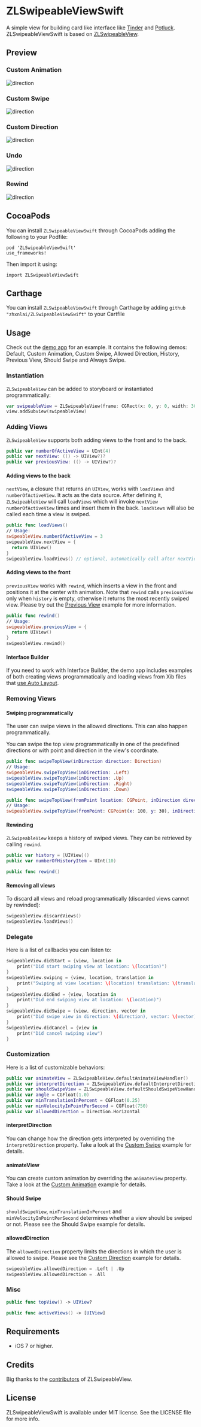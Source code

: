 # ZLSwipeableViewSwift
A simple view for building card like interface like [Tinder](http://www.gotinder.com/) and [Potluck](https://www.potluck.it/). ZLSwipeableViewSwift is based on [ZLSwipeableView](https://github.com/zhxnlai/ZLSwipeableView/).

Preview
---
### Custom Animation
![direction](Previews/animation.gif)
### Custom Swipe
![direction](Previews/swipe.gif)
### Custom Direction
![direction](Previews/direction.gif)
### Undo
![direction](Previews/undo.gif)
### Rewind
![direction](Previews/rewind.gif)

CocoaPods
---
You can install `ZLSwipeableViewSwift` through CocoaPods adding the following to your Podfile:

    pod 'ZLSwipeableViewSwift'
    use_frameworks!
Then import it using:

    import ZLSwipeableViewSwift
    
Carthage
---
You can install `ZLSwipeableViewSwift` through Carthage by adding  `github "zhxnlai/ZLSwipeableViewSwift"` to your Cartfile

Usage
---
Check out the [demo app](https://github.com/zhxnlai/ZLSwipeableViewSwift/archive/master.zip) for an example. It contains the following demos: Default, Custom Animation, Custom Swipe, Allowed Direction, History, Previous View, Should Swipe and Always Swipe.

### Instantiation
`ZLSwipeableView` can be added to storyboard or instantiated programmatically:
~~~swift
var swipeableView = ZLSwipeableView(frame: CGRect(x: 0, y: 0, width: 300, height: 500))
view.addSubview(swipeableView)
~~~

### Adding Views
`ZLSwipeableView` supports both adding views to the front and to the back.
~~~swift
public var numberOfActiveView = UInt(4)
public var nextView: (() -> UIView?)?
public var previousView: (() -> UIView?)?
~~~
#### Adding views to the back
`nextView`, a closure that returns an `UIView`, works with `loadViews` and `numberOfActiveView`. It acts as the data source. After defining it, `ZLSwipeableView` will call `loadViews` which will invoke `nextView` `numberOfActiveView` times and insert them in the back. `loadViews` will also be called each time a view is swiped.

~~~swift
public func loadViews()
// Usage:
swipeableView.numberOfActiveView = 3
swipeableView.nextView = {
  return UIView()
}
swipeableView.loadViews() // optional, automatically call after nextView is set
~~~

#### Adding views to the front
`previousView` works with `rewind`, which inserts a view in the front and positions it at the center with animation.
Note that `rewind` calls `previousView` only when `history` is empty, otherwise it returns the most recently swiped view. Please try out the [Previous View](#rewind) example for more information.
~~~swift
public func rewind()
// Usage:
swipeableView.previousView = {
  return UIView()
}
swipeableView.rewind()
~~~

#### Interface Builder
If you need to work with Interface Builder, the demo app includes examples of both creating views programmatically and loading views from Xib files that [use Auto Layout](https://github.com/zhxnlai/ZLSwipeableView/issues/9).

### Removing Views

#### Swiping programmatically
The user can swipe views in the allowed directions. This can also happen programmatically.

You can swipe the top view programmatically in one of the predefined directions or with point and direction in the view's coordinate.
~~~swift
public func swipeTopView(inDirection direction: Direction)
// Usage:
swipeableView.swipeTopView(inDirection: .Left)
swipeableView.swipeTopView(inDirection: .Up)
swipeableView.swipeTopView(inDirection: .Right)
swipeableView.swipeTopView(inDirection: .Down)

public func swipeTopView(fromPoint location: CGPoint, inDirection directionVector: CGVector)
// Usage:
swipeableView.swipeTopView(fromPoint: CGPoint(x: 100, y: 30), inDirection: CGVector(dx: 100, dy: -800))
~~~

#### Rewinding
`ZLSwipeableView` keeps a history of swiped views. They can be retrieved by calling `rewind`.
~~~swift
public var history = [UIView]()
public var numberOfHistoryItem = UInt(10)

public func rewind()
~~~

#### Removing all views
To discard all views and reload programmatically (discarded views cannot by rewinded):
~~~swift
swipeableView.discardViews()
swipeableView.loadViews()
~~~

### Delegate
Here is a list of callbacks you can listen to:
~~~swift
swipeableView.didStart = {view, location in
    print("Did start swiping view at location: \(location)")
}
swipeableView.swiping = {view, location, translation in
    print("Swiping at view location: \(location) translation: \(translation)")
}
swipeableView.didEnd = {view, location in
    print("Did end swiping view at location: \(location)")
}
swipeableView.didSwipe = {view, direction, vector in
    print("Did swipe view in direction: \(direction), vector: \(vector)")
}
swipeableView.didCancel = {view in
    print("Did cancel swiping view")
}
~~~


### Customization
Here is a list of customizable behaviors:
~~~swift
public var animateView = ZLSwipeableView.defaultAnimateViewHandler()
public var interpretDirection = ZLSwipeableView.defaultInterpretDirectionHandler()
public var shouldSwipeView = ZLSwipeableView.defaultShouldSwipeViewHandler()
public var angle = CGFloat(1.0)
public var minTranslationInPercent = CGFloat(0.25)
public var minVelocityInPointPerSecond = CGFloat(750)
public var allowedDirection = Direction.Horizontal
~~~

#### interpretDirection
You can change how the direction gets interpreted by overriding the `interpretDirection` property. Take a look at the [Custom Swipe](#custom-swipe) example for details.

#### animateView
You can create custom animation by overriding the `animateView` property. Take a look at the [Custom Animation](#custom-animation) example for details.

#### Should Swipe
`shouldSwipeView`, `minTranslationInPercent` and `minVelocityInPointPerSecond` determines whether a view should be swiped or not. Please see the Should Swipe example for details.

#### allowedDirection
The `allowedDirection` property limits the directions in which the user is allowed to swipe. Please see the [Custom Direction](#custom-direction) example for details.
~~~swift
swipeableView.allowedDirection = .Left | .Up
swipeableView.allowedDirection = .All
~~~

### Misc

~~~swift
public func topView() -> UIView?

public func activeViews() -> [UIView]
~~~

Requirements
---
- iOS 7 or higher.

Credits
---
Big thanks to the [contributors](https://github.com/zhxnlai/ZLSwipeableView/graphs/contributors) of ZLSwipeableView.

License
---
ZLSwipeableViewSwift is available under MIT license. See the LICENSE file for more info.
